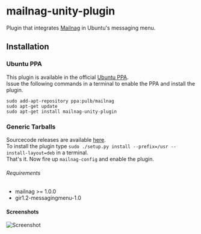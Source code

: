 # mailnag-unity-plugin
Plugin that integrates [Mailnag](https://github.com/pulb/mailnag) in Ubuntu's messaging menu.

## Installation

### Ubuntu PPA
This plugin is available in the official [Ubuntu PPA](https://launchpad.net/~pulb/+archive/mailnag).  
Issue the following commands in a terminal to enable the PPA and install the plugin.  

    sudo add-apt-repository ppa:pulb/mailnag
    sudo apt-get update
    sudo apt-get install mailnag-unity-plugin

### Generic Tarballs
Sourcecode releases are available [here](https://github.com/pulb/mailnag-unity-plugin/releases).  
To install the plugin type `sudo ./setup.py install --prefix=/usr --install-layout=deb` in a terminal.  
That's it. Now fire up `mailnag-config` and enable the plugin.  

###### Requirements
* mailnag >= 1.0.0
* gir1.2-messagingmenu-1.0

#### Screenshots
![Screenshot](https://raw.github.com/pulb/mailnag-unity-plugin/docs/docs/screenshot.png)
